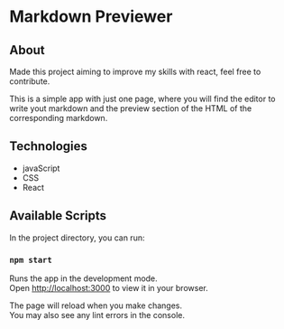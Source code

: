 # Markdown Previewer

## About

Made this project aiming to improve my skills with react, feel free to contribute.

This is a simple app with just one page, where you will find the editor to write yout markdown and the preview section of the HTML of the
corresponding markdown.

## Technologies

* javaScript
* CSS
* React

## Available Scripts

In the project directory, you can run:

### `npm start`

Runs the app in the development mode.\
Open [http://localhost:3000](http://localhost:3000) to view it in your browser.

The page will reload when you make changes.\
You may also see any lint errors in the console.
